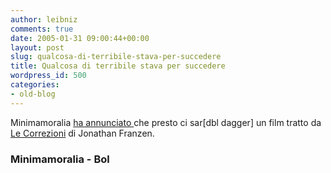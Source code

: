 ```yaml
---
author: leibniz
comments: true
date: 2005-01-31 09:00:44+00:00
layout: post
slug: qualcosa-di-terribile-stava-per-succedere
title: Qualcosa di terribile stava per succedere
wordpress_id: 500
categories:
- old-blog
---
```


Minimamoralia [ha annunciato ](http://www.minimamoralia.it/2005/01/corrections)che presto ci sar[dbl dagger] un film tratto da [Le Correzioni](http://www.ita-bol.com/bol/main.jsp?action=bolscheda&ean=978880616600) di Jonathan Franzen. 




### Minimamoralia - Bol
